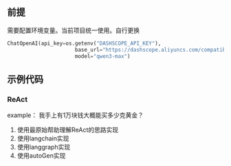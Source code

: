## 前提
需要配置环境变量。当前项目统一使用。自行更换
```python
ChatOpenAI(api_key=os.getenv("DASHSCOPE_API_KEY"),
                      base_url="https://dashscope.aliyuncs.com/compatible-mode/v1",
                      model="qwen3-max")
```

## 示例代码

### ReAct
example： 我手上有1万块钱大概能买多少克黄金？
1. 使用最原始帮助理解ReAct的思路实现
2. 使用langchain实现
3. 使用langgraph实现
4. 使用autoGen实现